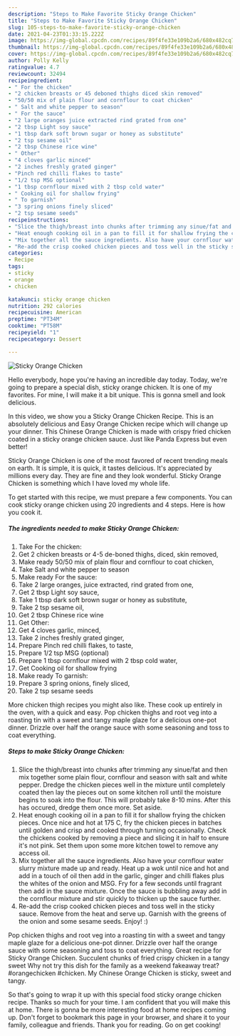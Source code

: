 ```yaml
---
description: "Steps to Make Favorite Sticky Orange Chicken"
title: "Steps to Make Favorite Sticky Orange Chicken"
slug: 105-steps-to-make-favorite-sticky-orange-chicken
date: 2021-04-23T01:33:15.222Z
image: https://img-global.cpcdn.com/recipes/89f4fe33e109b2a6/680x482cq70/sticky-orange-chicken-recipe-main-photo.jpg
thumbnail: https://img-global.cpcdn.com/recipes/89f4fe33e109b2a6/680x482cq70/sticky-orange-chicken-recipe-main-photo.jpg
cover: https://img-global.cpcdn.com/recipes/89f4fe33e109b2a6/680x482cq70/sticky-orange-chicken-recipe-main-photo.jpg
author: Polly Kelly
ratingvalue: 4.7
reviewcount: 32494
recipeingredient:
- " For the chicken"
- "2 chicken breasts or 45 deboned thighs diced skin removed"
- "50/50 mix of plain flour and cornflour to coat chicken"
- " Salt and white pepper to season"
- " For the sauce"
- "2 large oranges juice extracted rind grated from one"
- "2 tbsp Light soy sauce"
- "1 tbsp dark soft brown sugar or honey as substitute"
- "2 tsp sesame oil"
- "2 tbsp Chinese rice wine"
- " Other"
- "4 cloves garlic minced"
- "2 inches freshly grated ginger"
- "Pinch red chilli flakes to taste"
- "1/2 tsp MSG optional"
- "1 tbsp cornflour mixed with 2 tbsp cold water"
- " Cooking oil for shallow frying"
- " To garnish"
- "3 spring onions finely sliced"
- "2 tsp sesame seeds"
recipeinstructions:
- "Slice the thigh/breast into chunks after trimming any sinue/fat and then mix together some plain flour, cornflour and season with salt and white pepper. Dredge the chicken pieces well in the mixture until completely coated then lay the pieces out on some kitchen roll until the moisture begins to soak into the flour. This will probably take 8-10 mins. After this has occured, dredge them once more. Set aside."
- "Heat enough cooking oil in a pan to fill it for shallow frying the chicken pieces. Once nice and hot at 175 C, fry the chicken pieces in batches until golden and crisp and cooked through turning occasionally. Check the chickens cooked by removing a piece and slicing it in half to ensure it&#39;s not pink. Set them upon some more kitchen towel to remove any access oil."
- "Mix together all the sauce ingredients. Also have your cornflour water slurry mixture made up and ready. Heat up a wok until nice and hot and add in a touch of oil then add in the garlic, ginger and chilli flakes plus the whites of the onion and MSG. Fry for a few seconds until fragrant then add in the sauce mixture. Once the sauce is bubbling away add in the cornflour mixture and stir quickly to thicken up the sauce further."
- "Re-add the crisp cooked chicken pieces and toss well in the sticky sauce. Remove from the heat and serve up. Garnish with the greens of the onion and some sesame seeds. Enjoy! :)"
categories:
- Recipe
tags:
- sticky
- orange
- chicken

katakunci: sticky orange chicken 
nutrition: 292 calories
recipecuisine: American
preptime: "PT34M"
cooktime: "PT58M"
recipeyield: "1"
recipecategory: Dessert

---
```



![Sticky Orange Chicken](https://img-global.cpcdn.com/recipes/89f4fe33e109b2a6/680x482cq70/sticky-orange-chicken-recipe-main-photo.jpg)

Hello everybody, hope you're having an incredible day today. Today, we're going to prepare a special dish, sticky orange chicken. It is one of my favorites. For mine, I will make it a bit unique. This is gonna smell and look delicious.

In this video, we show you a Sticky Orange Chicken Recipe. This is an absolutely delicious and Easy Orange Chicken recipe which will change up your dinner. This Chinese Orange Chicken is made with crispy fried chicken coated in a sticky orange chicken sauce. Just like Panda Express but even better!

Sticky Orange Chicken is one of the most favored of recent trending meals on earth. It is simple, it is quick, it tastes delicious. It's appreciated by millions every day. They are fine and they look wonderful. Sticky Orange Chicken is something which I have loved my whole life.


To get started with this recipe, we must prepare a few components. You can cook sticky orange chicken using 20 ingredients and 4 steps. Here is how you cook it.

<!--inarticleads1-->

##### The ingredients needed to make Sticky Orange Chicken:

1. Take  For the chicken:
1. Get 2 chicken breasts or 4-5 de-boned thighs, diced, skin removed,
1. Make ready 50/50 mix of plain flour and cornflour to coat chicken,
1. Take  Salt and white pepper to season
1. Make ready  For the sauce:
1. Take 2 large oranges, juice extracted, rind grated from one,
1. Get 2 tbsp Light soy sauce,
1. Take 1 tbsp dark soft brown sugar or honey as substitute,
1. Take 2 tsp sesame oil,
1. Get 2 tbsp Chinese rice wine
1. Get  Other:
1. Get 4 cloves garlic, minced,
1. Take 2 inches freshly grated ginger,
1. Prepare Pinch red chilli flakes, to taste,
1. Prepare 1/2 tsp MSG (optional)
1. Prepare 1 tbsp cornflour mixed with 2 tbsp cold water,
1. Get  Cooking oil for shallow frying
1. Make ready  To garnish:
1. Prepare 3 spring onions, finely sliced,
1. Take 2 tsp sesame seeds


More chicken thigh recipes you might also like. These cook up entirely in the oven, with a quick and easy. Pop chicken thighs and root veg into a roasting tin with a sweet and tangy maple glaze for a delicious one-pot dinner. Drizzle over half the orange sauce with some seasoning and toss to coat everything. 

<!--inarticleads2-->

##### Steps to make Sticky Orange Chicken:

1. Slice the thigh/breast into chunks after trimming any sinue/fat and then mix together some plain flour, cornflour and season with salt and white pepper. Dredge the chicken pieces well in the mixture until completely coated then lay the pieces out on some kitchen roll until the moisture begins to soak into the flour. This will probably take 8-10 mins. After this has occured, dredge them once more. Set aside.
1. Heat enough cooking oil in a pan to fill it for shallow frying the chicken pieces. Once nice and hot at 175 C, fry the chicken pieces in batches until golden and crisp and cooked through turning occasionally. Check the chickens cooked by removing a piece and slicing it in half to ensure it&#39;s not pink. Set them upon some more kitchen towel to remove any access oil.
1. Mix together all the sauce ingredients. Also have your cornflour water slurry mixture made up and ready. Heat up a wok until nice and hot and add in a touch of oil then add in the garlic, ginger and chilli flakes plus the whites of the onion and MSG. Fry for a few seconds until fragrant then add in the sauce mixture. Once the sauce is bubbling away add in the cornflour mixture and stir quickly to thicken up the sauce further.
1. Re-add the crisp cooked chicken pieces and toss well in the sticky sauce. Remove from the heat and serve up. Garnish with the greens of the onion and some sesame seeds. Enjoy! :)


Pop chicken thighs and root veg into a roasting tin with a sweet and tangy maple glaze for a delicious one-pot dinner. Drizzle over half the orange sauce with some seasoning and toss to coat everything. Great recipe for Sticky Orange Chicken. Succulent chunks of fried crispy chicken in a tangy sweet Why not try this dish for the family as a weekend fakeaway treat? #orangechicken #chicken. My Chinese Orange Chicken is sticky, sweet and tangy. 

So that's going to wrap it up with this special food sticky orange chicken recipe. Thanks so much for your time. I am confident that you will make this at home. There is gonna be more interesting food at home recipes coming up. Don't forget to bookmark this page in your browser, and share it to your family, colleague and friends. Thank you for reading. Go on get cooking!

